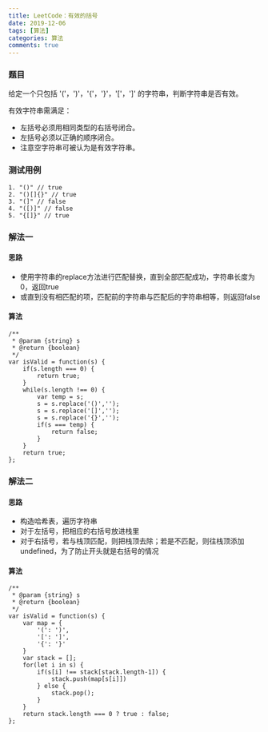 ```yaml
---
title: LeetCode：有效的括号
date: 2019-12-06
tags: [算法]
categories: 算法
comments: true
---
```


### 题目
给定一个只包括 '('，')'，'{'，'}'，'['，']' 的字符串，判断字符串是否有效。

有效字符串需满足：

- 左括号必须用相同类型的右括号闭合。
- 左括号必须以正确的顺序闭合。
- 注意空字符串可被认为是有效字符串。

### 测试用例

```
1. "()" // true
2. "()[]{}" // true
3. "(]" // false
4. "([)]" // false
5. "{[]}" // true
```

### 解法一
#### 思路
- 使用字符串的replace方法进行匹配替换，直到全部匹配成功，字符串长度为0，返回true
- 或直到没有相匹配的项，匹配前的字符串与匹配后的字符串相等，则返回false

#### 算法

```
/**
 * @param {string} s
 * @return {boolean}
 */
var isValid = function(s) {
    if(s.length === 0) {
        return true;
    }
    while(s.length !== 0) {
        var temp = s;
        s = s.replace('()','');
        s = s.replace('[]','');
        s = s.replace('{}','');
        if(s === temp) {
            return false;
        }
    }
    return true;
};
```

### 解法二
#### 思路
- 构造哈希表，遍历字符串
- 对于左括号，把相应的右括号放进栈里
- 对于右括号，若与栈顶匹配，则把栈顶去除；若是不匹配，则往栈顶添加undefined，为了防止开头就是右括号的情况

#### 算法

```
/**
 * @param {string} s
 * @return {boolean}
 */
var isValid = function(s) {
    var map = {
        '(': ')',
        '[': ']',
        '{': '}'
    }
    var stack = [];
    for(let i in s) {
        if(s[i] !== stack[stack.length-1]) {
            stack.push(map[s[i]])
        } else {
            stack.pop();
        }
    }
    return stack.length === 0 ? true : false;
};
```

